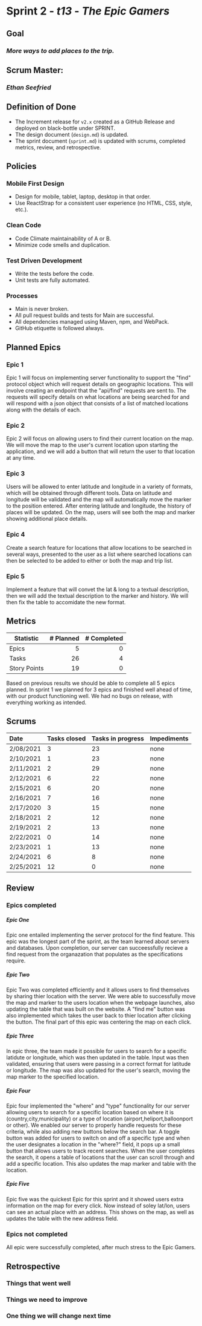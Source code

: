 # Sprint 2 - *t13* - *The Epic Gamers*

## Goal
### *More ways to add places to the trip.*

## Scrum Master: 
### *Ethan Seefried*

## Definition of Done

* The Increment release for `v2.x` created as a GitHub Release and deployed on black-bottle under SPRINT.
* The design document (`design.md`) is updated.
* The sprint document (`sprint.md`) is updated with scrums, completed metrics, review, and retrospective.

## Policies

### Mobile First Design
* Design for mobile, tablet, laptop, desktop in that order.
* Use ReactStrap for a consistent user experience (no HTML, CSS, style, etc.).

### Clean Code
* Code Climate maintainability of A or B.
* Minimize code smells and duplication.

### Test Driven Development
* Write the tests before the code.
* Unit tests are fully automated.

### Processes
* Main is never broken. 
* All pull request builds and tests for Main are successful.
* All dependencies managed using Maven, npm, and WebPack.
* GitHub etiquette is followed always.


## Planned Epics

### Epic 1
Epic 1 will focus on implementing server functionality to support the "find" protocol object which will request details on geographic locations. This will involve creating an endpoint that the "api/find" requests are sent to. The requests will specify details on what locations are being searched for and will respond with a json object that consists of a list of matched locations along with the details of each. 

### Epic 2
Epic 2 will focus on allowing users to find their current location on the map. We will move the map to the user's current location upon starting the application, and we will add a button that will return the user to that location at any time.

### Epic 3
Users will be allowed to enter latitude and longitude in a variety of formats, which will be obtained through different tools. Data on latitude and longitude will be validated and the map will automatically move the marker to the position entered. After entering latitude and longitude, the history of places will be updated. On the map, users will see both the map and marker showing additional place details. 

### Epic 4
Create a search feature for locations that allow locations to be searched in several ways, presented to the user as a list where searched locations can then be selected to be added to either or both the map and trip list.

### Epic 5
Implement a feature that will convet the lat & long to a textual description, then we will add the textual description to the marker and history. We will then fix the table to accomidate the new format.

## Metrics

| Statistic | # Planned | # Completed |
| --- | ---: | ---: |
| Epics | 5 | 0 |
| Tasks |  26  | 4 | 
| Story Points |  19  | 0 | 

Based on previous results we should be able to complete all 5 epics planned. In sprint 1 we planned for 3 epics and finished well ahead of time, with our product functioning well. We had no bugs on release, with everything working as intended.


## Scrums

| Date | Tasks closed  | Tasks in progress | Impediments |
| :--- | :--- | :--- | :--- |
| 2/08/2021 | 3 | 23 | none | 
| 2/10/2021 | 1 | 23 | none |
| 2/11/2021 | 2 | 29 | none |
| 2/12/2021 | 6 | 22 | none |
| 2/15/2021 | 6 | 20 | none |
| 2/16/2021 | 7 | 16 | none |
| 2/17/2020 | 3 | 15 | none |
| 2/18/2021 | 2 | 12 | none |
| 2/19/2021 | 2 | 13 | none |
| 2/22/2021 | 0 | 14 | none |
| 2/23/2021 | 1 | 13 | none |
| 2/24/2021 | 6 |  8 | none |
| 2/25/2021 |12 |  0 | none |

## Review

### Epics completed  
##### Epic One
Epic one entailed implementing the server protocol for the find feature. This epic was the longest part of the sprint, as the team learned about servers and databases. Upon completion, our server can succeessfully recieve a find request from the organazation that populates as the specifications require. 
##### Epic Two
Epic Two was completed efficiently and it allows users to find themselves by sharing thier location with the server. We were able to successfully move the map and marker to the users location when the webpage launches, also updating the table that was built on the website. A "find me" button was also implemented which takes the user back to thier location after clicking the button. The final part of this epic was centering the map on each click. 
##### Epic Three
In epic three, the team made it possible for users to search for a specific latidute or longitude, which was then updated in the table. Input was then validated, ensuring that users were passing in a correct format for latitude or longitude. The map was also updated for the user's search, moving the map marker to the specified location. 
##### Epic Four
Epic four implemented the "where" and "type" functionality for our server allowing users to search for a specific location based on where it is (country,city,municipality) or a type of location (airport,heliport,balloonport or other). We enabled our server to properly handle requests for these criteria, while also adding new buttons below the search bar. A toggle button was added for users to switch on and off a specific type and when the user designates a location in the "where?" field, it pops up a small button that allows users to track recent searches. When the user completes the search, it opens a table of locations that the user can scroll through and add a specific location. This also updates the map marker and table with the location.
##### Epic Five
Epic five was the quickest Epic for this sprint and it showed users extra information on the map for every click. Now instead of soley lat/lon, users can see an actual place with an address. This shows on the map, as well as updates the table with the new address field. 
### Epics not completed 
All epic were successfully completed, after much stress to the Epic Gamers.
## Retrospective

### Things that went well

### Things we need to improve

### One thing we will change next time
